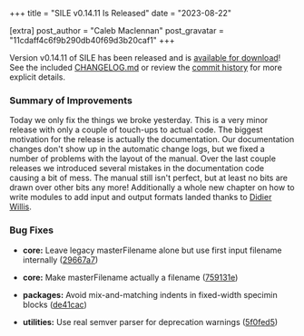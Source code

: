 +++
title = "SILE v0.14.11 Is Released"
date = "2023-08-22"

[extra]
post_author = "Caleb Maclennan"
post_gravatar = "11cdaff4c6f9b290db40f69d3b20caf1"
+++

Version v0.14.11 of SILE has been released and is [available for download][release]!
See the included [CHANGELOG.md][changelog] or review the [commit history][commits] for more explicit details.

### Summary of Improvements

Today we only fix the things we broke yesterday.
This is a very minor release with only a couple of touch-ups to actual code.
The biggest motivation for the release is actually the documentation.
Our documentation changes don't show up in the automatic change logs, but we fixed a number of problems with the layout of the manual.
Over the last couple releases we introduced several mistakes in the documentation code causing a bit of mess.
The manual still isn't perfect, but at least no bits are drawn over other bits any more!
Additionally a whole new chapter on how to write modules to add input and output formats landed thanks to [Didier Willis](http://github.com/Omikhleia).


### Bug Fixes

* **core:** Leave legacy masterFilename alone but use first input filename internally ([29667a7](https://github.com/sile-typesetter/sile/commit/29667a752181dd40abe18672f6175fe10a9c5546))
* **core:** Make masterFilename actually a filename ([759131e](https://github.com/sile-typesetter/sile/commit/759131e6c87517b56a433dccde29658dbe6df023))
* **packages:** Avoid mix-and-matching indents in fixed-width specimin blocks ([de41cac](https://github.com/sile-typesetter/sile/commit/de41cac06a911e7c56f0ba4d1248a6da5999e6f3))
* **utilities:** Use real semver parser for deprecation warnings ([5f0fed5](https://github.com/sile-typesetter/sile/commit/5f0fed51b2a9597272da62f00c15f8836f8c7bd1))


  [release]: https://github.com/sile-typesetter/sile/releases/tag/v0.14.11
  [changelog]: https://github.com/sile-typesetter/sile/blob/master/CHANGELOG.md
  [commits]: https://github.com/sile-typesetter/sile/compare/v0.14.10...v0.14.11
